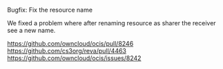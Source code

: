 Bugfix: Fix the resource name

We fixed a problem where after renaming resource as sharer the receiver see a new name.

https://github.com/owncloud/ocis/pull/8246  
https://github.com/cs3org/reva/pull/4463  
https://github.com/owncloud/ocis/issues/8242  
